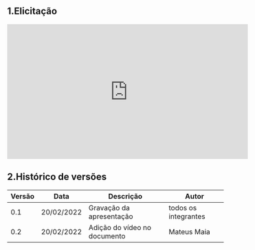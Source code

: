 ## 1.Elicitação

<iframe width="560" height="315" src="https://www.youtube.com/embed/A4qQD2aM6kU" title="YouTube video player" frameborder="0" allow="accelerometer; autoplay; clipboard-write; encrypted-media; gyroscope; picture-in-picture" allowfullscreen></iframe>
 
## 2.Histórico de versões

<center>

| Versão | Data       | Descrição                                           | Autor        |
| ------ | ---------- | --------------------------------------------------- | ------------ |
| 0.1    | 20/02/2022 | Gravação da apresentação | todos os integrantes |
| 0.2    | 20/02/2022 | Adição do vídeo no documento| Mateus Maia |



</center>